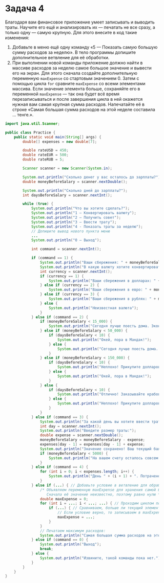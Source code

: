 # Задача 4

Благодаря вам финансовое приложение умеет записывать и выводить траты. Научите его ещё и анализировать их — печатать не все сразу, а только одну — самую крупную. Для этого внесите в код такие изменения:
1. Добавьте в меню ещё одну команду «5 — Показать самую большую сумму расходов за неделю». В тело программы допишите дополнительное ветвление для её обработки.
2. При выполнении новой команды приложение должно найти в массиве расходов за неделю самое большое значение и вывести его на экран. Для этого сначала создайте дополнительную переменную `maxExpense` со стартовым значением 0. Затем с помощью цикла `for` сравните `maxExpense` со всеми элементами массива. Если значение элемента больше, сохраняйте его в переменной `maxExpense` — так она будет всё время перезаписываться и после завершения цикла в ней окажется нужная вам самая крупная сумма расходов. Напечатайте её в строке «Самая большая сумма расходов на этой неделе составила ... тенге.».
```java
import java.util.Scanner;

public class Practice {
    public static void main(String[] args) {
        double[] expenses = new double[7];

        double rateUSD = 450;
        double rateEUR = 500;
        double rateRUB = 5;

        Scanner scanner = new Scanner(System.in);

        System.out.println("Сколько денег у вас осталось до зарплаты?");
        double moneyBeforeSalary = scanner.nextDouble();

        System.out.println("Сколько дней до зарплаты?");
        int daysBeforeSalary = scanner.nextInt();

        while (true) {
            System.out.println("Что вы хотите сделать?");
            System.out.println("1 — Конвертировать валюту");
            System.out.println("2 — Получить совет");
            System.out.println("3 — Ввести трату");
            System.out.println("4 - Показать траты за неделю");
            // Допишите вывод нового пункта меню
            ...
            System.out.println("0 — Выход");

            int command = scanner.nextInt();

            if (command == 1) {
                System.out.println("Ваши сбережения: " + moneyBeforeSalary + " KZT");
                System.out.println("В какую валюту хотите конвертировать? Доступные варианты: 1 - USD, 2 - EUR, 3 - RUB.");
                int currency = scanner.nextInt();
                if (currency == 1) {
                    System.out.println("Ваши сбережения в долларах: " + moneyBeforeSalary / rateUSD);
                } else if (currency == 2) {
                    System.out.println("Ваши сбережения в евро: " + moneyBeforeSalary / rateEUR);
                } else if (currency == 3) {
                    System.out.println("Ваши сбережения в рублях: " + moneyBeforeSalary / rateRUB);
                } else {
                    System.out.println("Неизвестная валюта");
                }
            } else if (command == 2) {
                if (moneyBeforeSalary < 15_000) {
                    System.out.println("Сегодня лучше поесть дома. Экономьте, и вы дотянете до зарплаты!");
                } else if (moneyBeforeSalary < 50_000) {
                    if (daysBeforeSalary < 10) {
                        System.out.println("Окей, пора в Макдак!");
                    } else {
                        System.out.println("Сегодня лучше поесть дома. Экономьте, и вы дотянете до зарплаты!");
                    }
                } else if (moneyBeforeSalary < 150_000) {
                    if (daysBeforeSalary < 10) {
                        System.out.println("Неплохо! Прикупите долларов и зайдите поужинать в классное место. :)");
                    } else {
                        System.out.println("Окей, пора в Макдак!");
                    }
                } else {
                    if (daysBeforeSalary < 10) {
                        System.out.println("Отлично! Заказывайте крабов!");
                    } else {
                        System.out.println("Неплохо! Прикупите долларов и зайдите поужинать в классное место. :)");
                    }
                }
            } else if (command == 3) {
                System.out.println("За какой день вы хотите ввести трату: 1-ПН, 2-ВТ, 3-СР, 4-ЧТ, 5-ПТ, 6-СБ, 7-ВС?");
                int day = scanner.nextInt();
                System.out.println("Введите размер траты:");
                double expense = scanner.nextDouble();
                moneyBeforeSalary = moneyBeforeSalary - expense;
                expenses[day - 1] = expenses[day - 1] + expense;
                System.out.println("Значение сохранено! Ваш текущий баланс в тенге: " + moneyBeforeSalary);
                if (moneyBeforeSalary < 5000) {
                    System.out.println("На вашем счету осталось совсем немного. Стоит начать экономить!");
                }
            } else if (command == 4) {
                for (int i = 0; i < expenses.length; i++) {
                    System.out.println("День " + (i + 1) + ". Потрачено " + expenses[i] + " тенге");
                }
            } else if (...) { // Добавьте условие в ветвление для обработки новой команды
                /* Объявляем переменную maxExpense для хранения самой большой суммы расходов. 
                   Сначала её значение неизвестно, поэтому равно нулю */
                double maxExpense = 0;
                for (int i = ...; i < ...; ...) { // Проходим циклом по всему массиву трат
                    if (...) { // Сравниваем, больше ли текущий элемент массива значения maxExpense
                        // Если условие верно, то записываем в maxExpense значение текущего элемента массива
                        maxExpense = ...;
                    }
                }
                // Печатаем максимум расходов:
                System.out.println("Самая большая сумма расходов на этой неделе составила " + ... + " тенге.");
            } else if (command == 0) {
                System.out.println("Выход");
                break;
            } else {
                System.out.println("Извините, такой команды пока нет.");
            }
        }
    }
}
```
